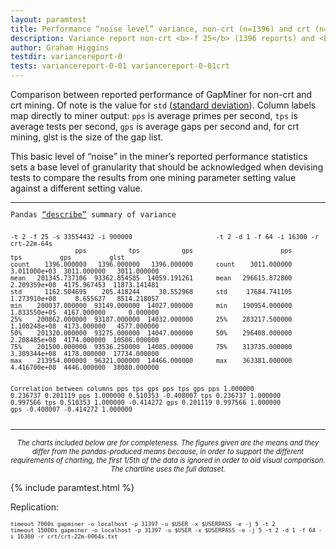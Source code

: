 ```yaml
---
layout: paramtest 
title: Performance “noise level” variance, non-crt (n=1396) and crt (n=3011)
description: Variance report non-crt <b>-f 25</b> (1396 reports) and <b>-f 64 crt-22m-64s</b> (3011 reports)
author: Graham Higgins
testdir: variancereport-0
tests: variancereport-0-01 variancereport-0-01crt 
---
```


<div class="ui raised padded container segment">
  <p>Comparison between reported performance of GapMiner for non-crt and crt mining. Of note is the value for <code>std</code> (<a href="https://pandas.pydata.org/pandas-docs/stable/reference/api/pandas.DataFrame.std.html#pandas.DataFrame.std" target="_blank">standard deviation</a>). Column labels map directly to miner output: <code>pps</code> is average primes per second, <code>tps</code> is average tests per second, <code>gps</code> is average gaps per second and, for crt mining, glst is the size of the gap list.</p>
  <a href="pandasvariancetest"></a>
  <p>This basic level of “noise” in the miner’s reported performance statistics sets a base level of granularity that should be acknowledged when devising tests to compare the results from one mining parameter setting value against a different setting value.</p>
  <a href="pandasvariancetest"></a>
  <div style="font-family: monospace; font-size:85%">
    <hr>
    <p>Pandas <a href="https://pandas.pydata.org/pandas-docs/stable/reference/api/pandas.DataFrame.describe.html" target="_blank">“describe”</a> summary of variance</p>
    <pre><code class="nohighlight">
-t 2 -f 25 -s 33554432 -i 900000                      -t 2 -d 1 -f 64 -i 16300 -r crt-22m-64s
                 pps           tps           gps                       pps           tps          gps          glst
count    1396.000000   1396.000000   1396.000000      count    3011.000000  3.011000e+03  3011.000000   3011.000000
mean   201345.737106  93362.854585  14059.191261      mean   296615.872800  2.209359e+08  4175.967453  11873.141481
std      1162.504695    205.418244     30.552968      std     17684.741105  1.273910e+08     8.655627   8514.218057
min    200037.000000  93149.000000  14027.000000      min    190954.000000  1.833550e+05  4167.000000      0.000000
25%    200862.000000  93187.000000  14032.000000      25%    283217.500000  1.108248e+08  4173.000000   4577.000000
50%    201320.000000  93275.000000  14047.000000      50%    296408.000000  2.208485e+08  4174.000000  10506.000000
75%    201500.000000  93536.250000  14085.000000      75%    313735.000000  3.309344e+08  4178.000000  17734.000000
max    213954.000000  96321.000000  14466.000000      max    363381.000000  4.416700e+08  4446.000000  38080.000000

Correlation between columns
                  pps       tps       gps                                pps       tps       gps
        pps  1.000000  0.236737  0.201119                     pps   1.000000  0.510353 -0.408007
        tps  0.236737  1.000000  0.997566                     tps   0.510353  1.000000 -0.414272
        gps  0.201119  0.997566  1.000000                     gps  -0.408007 -0.414272  1.000000</code></pre>
  </div>
  <hr>
  <p style="font-size: 80%; text-align:center"><em>The charts included below are for completeness. The figures given are the means and they differ from the pandas-produced means because, in order to support the different requirements of charting, the first 1/5th of the data is ignored in order to aid visual comparison. The chartline uses the full dataset.</em></p>
</div>


{% include paramtest.html %}

<div class="ui raised padded container segment">
  <p>Replication: 
  <pre style="font-size:75%"><code class="bash">timeout 7000s gapminer -o localhost -p 31397 -u $USER -x $USERPASS -e -j 5 -t 2
timeout 15000s gapminer -o localhost -p 31397 -u $USER -x $USERPASS -e -j 5 -t 2 -d 1 -f 64 -i 16300 -r crt/crt-22m-0064s.txt</code></pre>
</p>
</div>
